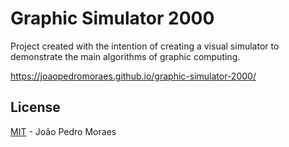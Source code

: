 # Graphic Simulator 2000

Project created with the intention of creating a visual simulator to demonstrate the main algorithms of graphic computing.

<https://joaopedromoraes.github.io/graphic-simulator-2000/>

## License

[MIT](LICENSE) - João Pedro Moraes